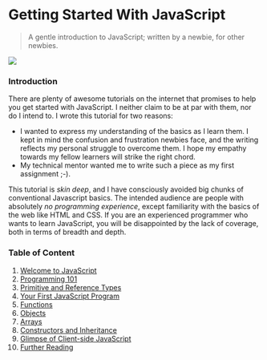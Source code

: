 # Getting Started With JavaScript 
> A gentle introduction to JavaScript; written by a newbie, for other newbies.           

![](https://cdn-images-1.medium.com/max/1600/1*OF0xEMkWBv-69zvmNs6RDQ.gif)

### Introduction
There are plenty of awesome tutorials on the internet that promises to help you get started with JavaScript. I neither claim to be at par with them, nor do I intend to. I wrote this tutorial for two reasons:
  - I wanted to express my understanding of the basics as I learn them. I kept in mind the confusion and frustration newbies face, and the writing reflects my personal struggle to overcome them. I hope my empathy towards my fellow learners will strike the right chord.
  - My technical mentor wanted me to write such a piece as my first assignment ;-).

This tutorial is _skin deep_, and I have consciously avoided big chunks of conventional Javascript basics. The intended audience are people with absolutely _no programming experience_, except familiarity with the basics of the web like HTML and CSS. If you are an experienced programmer who wants to learn JavaScript, you will be disappointed by the lack of coverage, both in terms of breadth and depth.     

### Table of Content
  1. [Welcome to JavaScript](https://github.com/datasouvik/getting_started_with_javascript/blob/master/Chapters/1_welcome_to_javascript.md)
  2. [Programming 101](https://github.com/datasouvik/getting_started_with_javascript/blob/master/Chapters/2_programming101.md)
  3. [Primitive and Reference Types](https://github.com/datasouvik/getting_started_with_javascript/blob/master/Chapters/3_primitive_and_reference_types.md)
  4. [Your First JavaScript Program](https://github.com/datasouvik/getting_started_with_javascript/blob/master/Chapters/4_your_first_javascript_program.md)
  5. [Functions](https://github.com/datasouvik/getting_started_with_javascript/blob/master/Chapters/5_functions.md)
  6. [Objects](https://github.com/datasouvik/getting_started_with_javascript/blob/master/Chapters/6_objects.md)
  7. [Arrays](https://github.com/datasouvik/getting_started_with_javascript/blob/master/Chapters/7_arrays.md)
  8. [Constructors and Inheritance](https://github.com/datasouvik/getting_started_with_javascript/blob/master/Chapters/8_constructors_and_inheritance.md)
  9. [Glimpse of Client-side JavaScript](https://github.com/datasouvik/getting_started_with_javascript/blob/master/Chapters/9_glimpse_of_clientside_javascript.md)
  10. [Further Reading](https://github.com/datasouvik/getting_started_with_javascript/blob/master/Chapters/10_further_reading.md)

